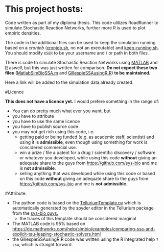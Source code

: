 # This project hosts:
Code written as part of my diploma thesis.
This code utilizes RoadRunner to simulate Stochastic Reaction Networks, further more R is used to plot empiric densities.

The code in the additional files can be used to keep the simulation running based on a *cronjob* ([cronjob.sh](https://github.com/Peter-J/diploma-thesis/blob/master/cronjob.sh), no not an executable) and [keep-running.sh](https://github.com/Peter-J/diploma-thesis/blob/master/keep-running.sh). You should modify `USER` to be your username and / or path in both files.

There is code to simulate Stochastic Reaction Networks using [MATLAB](https://github.com/Peter-J/diploma-thesis/blob/master/MatlabSimBioSSA.m) and [R](https://github.com/Peter-J/diploma-thesis/blob/master/GillespieSSAusingR.R) aswell, but this was just written for comparison. **Do not expect these two files** ([MatlabSimBioSSA.m](https://github.com/Peter-J/diploma-thesis/blob/master/MatlabSimBioSSA.m) and [GillespieSSAusingR.R](https://github.com/Peter-J/diploma-thesis/blob/master/GillespieSSAusingR.R)) **to be maintained.**

Here a link will be added to the simulation data already created.

#Licence

**This does not have a licence yet.** I would prefere something in the range of:
* You can do pretty much what ever you want, but
* you have to attribute
* you have to use the same licence
* you have to publish source code
* you may not get rich using this code, i.e.
  * getting paid or being funded (e.g. as academic staff, scientist) and using it is __admissible__, even though using something for work is concidered commercial use.
  * win a prize  / file a patent for a drug / scientific discovery / software or whatever you developed, while using this code __without__ giving an adequate share to the guys from https://github.com/sys-bio and me is __not admissible__.
  * selling anything that was developed while using this code or based on this code __without__ giving an adequate share to the guys from https://github.com/sys-bio and me is __not admissible__.

#Attribute:
* The python code is based on the [TelluriumTemplate.py](https://github.com/Peter-J/diploma-thesis/tree/master/Templates) which is automatically generated by the spyder editor in the Tellurium package from the [sys-bio guys.](https://github.com/sys-bio/tellurium/blob/c17337d50911ff9cc9a03885bfb4ecd24500f06f/spyder_mod/spyderlib/plugins/editor.py#L1474-L1497)
  * the traces of this template should be considered marginal
* The MATLAB code is 95% based on https://de.mathworks.com/help/simbio/examples/comparing-ssa-and-explicit-tau-leaping-stochastic-solvers.html
* the GillespieSSAusingR.R code was written using the R integrated help `?ssa`, which is straight forward.
